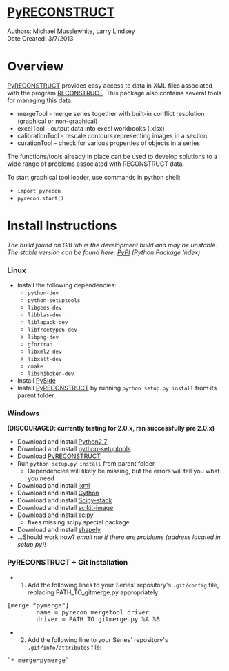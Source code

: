 [PyRECONSTRUCT](https://pypi.python.org/pypi/PyRECONSTRUCT)
=============
Authors: Michael Musslewhite, Larry Lindsey<br>
Date Created: 3/7/2013<br>


# Overview
[PyRECONSTRUCT](https://pypi.python.org/pypi/PyRECONSTRUCT) provides easy access to data in XML files associated with the program [RECONSTRUCT](http://synapses.clm.utexas.edu/tools/reconstruct/reconstruct.stm).
This package also contains several tools for managing this data:
* mergeTool - merge series together with built-in conflict resolution (graphical or non-graphical)
* excelTool - output data into excel workbooks (.xlsx)
* calibrationTool - rescale contours representing images in a section
* curationTool - check for various properties of objects in a series

The functions/tools already in place can be used to develop solutions to a wide range of problems associated with RECONSTRUCT data.

To start graphical tool loader, use commands in python shell:
* `import pyrecon`
* `pyrecon.start()`

# Install Instructions
*The build found on GitHub is the development build and may be unstable.*<br>
*The stable version can be found here: [PyPI](https://pypi.python.org/pypi/PyRECONSTRUCT) (Python Package Index)*

### Linux
* Install the following dependencies:
    * `python-dev`
    * `python-setuptools`
    * `libgeos-dev`
    * `libblas-dev`
    * `liblapack-dev`
    * `libfreetype6-dev`
    * `libpng-dev`
    * `gfortran`
    * `libxml2-dev`
    * `libxslt-dev`
    * `cmake`
    * `libshiboken-dev`
* Install [PySide](http://qt-project.org/wiki/PySide)
* Install [PyRECONSTRUCT](https://pypi.python.org/pypi/PyRECONSTRUCT) by running `python setup.py install` from its parent folder

### Windows
**(DISCOURAGED: currently testing for 2.0.x, ran successfully pre 2.0.x)**
* Download and install [Python2.7](http://www.python.org/download/releases/2.7.6/)
* Download and install [python-setuptools](http://python-distribute.org/distribute_setup.py)
* Download [PyRECONSTRUCT](https://pypi.python.org/pypi/PyRECONSTRUCT)
* Run `python setup.py install` from parent folder
    * Dependencies will likely be missing, but the errors will tell you what you need
* Download and install [lxml](www.lfd.uci.edu/~gohlke/pythonlibs/#lxml)
* Download and install [Cython](http://www.lfd.uci.edu/~gohlke/pythonlibs/#cython)
* Download and install [Scipy-stack](http://www.lfd.uci.edu/~gohlke/pythonlibs/#scipy-stack)
* Download and install [scikit-image](http://www.lfd.uci.edu/~gohlke/pythonlibs/#scikit-image)
* Download and install [scipy](http://www.lfd.uci.edu/~gohlke/pythonlibs/#scipy)
    * fixes missing scipy.special package
* Download and install [shapely](http://www.lfd.uci.edu/~gohlke/pythonlibs/#shapely)
* ...Should work now?
	*email me if there are problems (address located in setup.py)!*

### PyRECONSTRUCT + Git Installation
* 1) Add the following lines to your Series' repository's `.git/config` file, replacing PATH_TO_gitmerge.py appropriately:
<pre>
[merge "pymerge"]
        name = pyrecon mergetool driver
        driver = PATH_TO_gitmerge.py %A %B
</pre>

* 2) Add the following line to your Series' repository's `.git/info/attributes` file:
<pre>
`* merge=pymerge`


